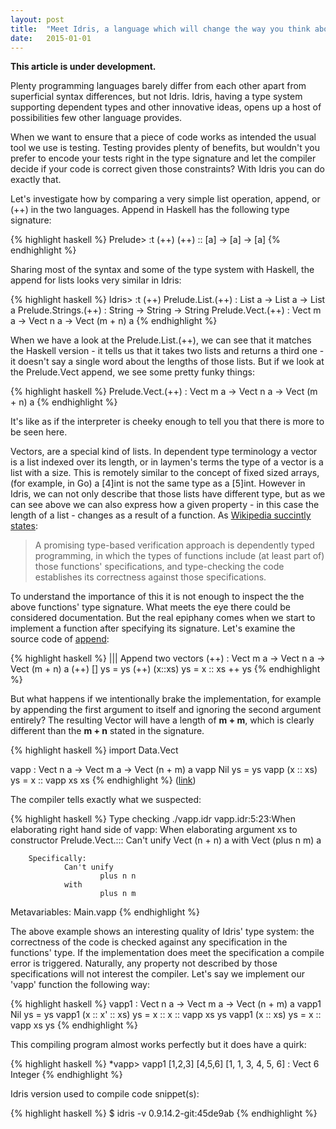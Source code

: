 ```yaml
---
layout: post
title:  "Meet Idris, a language which will change the way you think about programming"
date:   2015-01-01
---
```


<b>This article is under development.</b>

Plenty programming languages barely differ from each other apart from superficial syntax differences, but not Idris. Idris, having a type system supporting dependent types and other innovative ideas, opens up a host of possibilities few other language provides.

When we want to ensure that a piece of code works as intended the usual tool we use is testing. Testing provides plenty of benefits, but wouldn't you prefer to encode your tests right in the type signature and let the compiler decide if your code is correct given those constraints? With Idris you can do exactly that.

Let's investigate how by comparing a very simple list operation, append, or (++) in the two languages. Append in Haskell has the following type signature:

{% highlight haskell %}
Prelude> :t (++)
(++) :: [a] -> [a] -> [a]
{% endhighlight %}

Sharing most of the syntax and some of the type system with Haskell, the append for lists looks very similar in Idris:

{% highlight haskell %}
Idris> :t (++)
Prelude.List.(++) : List a -> List a -> List a
Prelude.Strings.(++) : String -> String -> String
Prelude.Vect.(++) : Vect m a -> Vect n a -> Vect (m + n) a
{% endhighlight %}

When we have a look at the Prelude.List.(++), we can see that it matches the Haskell version - it tells us that it takes two lists and returns a third one - it doesn't say a single word about the lengths of those lists. But if we look at the Prelude.Vect append, we see some pretty funky things:

{% highlight haskell %}
Prelude.Vect.(++) : Vect m a -> Vect n a -> Vect (m + n) a
{% endhighlight %}

It's like as if the interpreter is cheeky enough to tell you that there is more to be seen here.

Vectors, are a special kind of lists. In dependent type terminology a vector is a list indexed over its length, or in laymen's terms the type of a vector is a list with a size. This is remotely similar to the concept of fixed sized arrays, (for example, in Go) a [4]int is not the same type as a [5]int. However in Idris, we can not only describe that those lists have different type, but as we can see above we can also express how a given property - in this case the length of a list - changes as a result of a function. As <a href="http://en.wikipedia.org/wiki/Formal_verification">Wikipedia succintly states</a>:

> A promising type-based verification approach is dependently typed programming, in which the types of functions include (at least part of) those functions' specifications, and type-checking the code establishes its correctness against those specifications.

To understand the importance of this it is not enough to inspect the the above functions' type signature. What meets the eye there could be considered documentation. But the real epiphany comes when we start to implement a function after specifying its signature. Let's examine the source code of <a href="https://github.com/idris-lang/Idris-dev/blob/43127b17a765dbab2e7bcb6be2f6f2efc7a42386/libs/base/Data/VectType.idr#L181">append</a>:

{% highlight haskell %}
||| Append two vectors
(++) : Vect m a -> Vect n a -> Vect (m + n) a
(++) []      ys = ys
(++) (x::xs) ys = x :: xs ++ ys
{% endhighlight %}

But what happens if we intentionally brake the implementation, for example by appending the first argument to itself and ignoring the second argument entirely? The resulting Vector will have a length of <b>m + m</b>, which is clearly different than the <b>m + n</b> stated in the signature.

{% highlight haskell %}
import Data.Vect

vapp : Vect n a -> Vect m a -> Vect (n + m) a
vapp Nil       ys = ys
vapp (x :: xs) ys = x :: vapp xs xs
{% endhighlight %}
(<a href="https://github.com/idris-lang/Idris-dev/blob/43127b17a765dbab2e7bcb6be2f6f2efc7a42386/test/tutorial006/tutorial006a.idr">link</a>)

The compiler tells exactly what we suspected:

{% highlight haskell %}
Type checking ./vapp.idr
vapp.idr:5:23:When elaborating right hand side of vapp:
When elaborating argument xs to constructor Prelude.Vect.:::
        Can't unify
                Vect (n + n) a
        with
                Vect (plus n m) a
        
        Specifically:
                Can't unify
                        plus n n
                with
                        plus n m
Metavariables: Main.vapp
{% endhighlight %}

The above example shows an interesting quality of Idris' type system: the correctness of the code is checked against any specification in the functions' type. If the implementation does meet the specification a compile error is triggered. Naturally, any property not described by those specifications will not interest the compiler. Let's say we implement our 'vapp' function the following way:

{% highlight haskell %}
vapp1 : Vect n a -> Vect m a -> Vect (n + m) a
vapp1 Nil               ys = ys
vapp1 (x :: x' :: xs)   ys = x :: x :: vapp xs ys
vapp1 (x :: xs)         ys = x :: vapp xs ys
{% endhighlight %}

This compiling program almost works perfectly but it does have a quirk:

{% highlight haskell %}
*vapp> vapp1 [1,2,3] [4,5,6]
[1, 1, 3, 4, 5, 6] : Vect 6 Integer
{% endhighlight %}

Idris version used to compile code snippet(s):

{% highlight haskell %}
$ idris -v
0.9.14.2-git:45de9ab
{% endhighlight %}